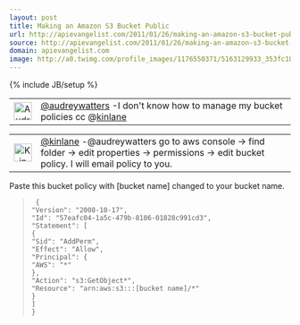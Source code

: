 ```yaml
---
layout: post
title: Making an Amazon S3 Bucket Public
url: http://apievangelist.com/2011/01/26/making-an-amazon-s3-bucket-public/
source: http://apievangelist.com/2011/01/26/making-an-amazon-s3-bucket-public/
domain: apievangelist.com
image: http://a0.twimg.com/profile_images/1176550371/5163129933_353fc10a38_m_normal.jpg
---
```

{% include JB/setup %}<p><table cellspacing="5" cellpadding="5">
<tbody>
<tr>
<td align="center" valign="middle"><img src="http://a0.twimg.com/profile_images/1176550371/5163129933_353fc10a38_m_normal.jpg" alt="Audrey Watters" width="32" height="32" /></td>
<td align="left"><a title="Audrey Watters" href="http://twitter.com/#!/audreywatters">@audreywatters</a> -I don't know how to manage my bucket policies cc @<a rel="nofollow" href="http://twitter.com/kinlane">kinlane</a></td>
</tr>
</tbody>
</table>
<table cellspacing="5" cellpadding="5">
<tbody>
<tr>
<td align="center" valign="middle"><img src="http://a0.twimg.com/profile_images/1100759006/kinlane_normal.jpg" alt="Kin Lane" width="32" height="32" /></td>
<td align="left"><a title="Kin Lane" href="http://twitter.com/#!/kinlane">@kinlane</a> -@audreywatters go to aws console -&gt; find folder -&gt; edit properties -&gt; permissions -&gt; edit bucket policy. I will email policy to you.</td>
</tr>
</tbody>
</table>
Paste this bucket policy with [bucket name] changed to your bucket name.
<blockquote><code> {
"Version": "2008-10-17",
"Id": "57eafc04-1a5c-479b-8106-01828c991cd3",
"Statement": [
{
"Sid": "AddPerm",
"Effect": "Allow",
"Principal": {
"AWS": "*"
},
"Action": "s3:GetObject*",
"Resource": "arn:aws:s3:::[bucket name]/*"
}
]
}
</code></blockquote></p>
